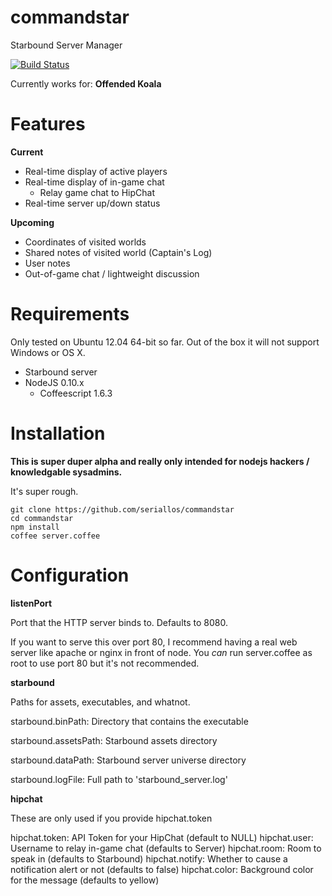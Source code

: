 commandstar
===========

Starbound Server Manager

[![Build Status](https://travis-ci.org/seriallos/commandstar.png)](https://travis-ci.org/seriallos/commandstar)

Currently works for: **Offended Koala**

Features
========

**Current**

* Real-time display of active players
* Real-time display of in-game chat
    * Relay game chat to HipChat
* Real-time server up/down status

**Upcoming**

* Coordinates of visited worlds
* Shared notes of visited world (Captain's Log)
* User notes
* Out-of-game chat / lightweight discussion

Requirements
============

Only tested on Ubuntu 12.04 64-bit so far.  Out of the box it will not support
Windows or OS X.

* Starbound server
* NodeJS 0.10.x
    * Coffeescript 1.6.3

Installation
============

**This is super duper alpha and really only intended for nodejs hackers /
knowledgable sysadmins.**

It's super rough.

    git clone https://github.com/seriallos/commandstar
    cd commandstar
    npm install
    coffee server.coffee

Configuration
=============

**listenPort**

Port that the HTTP server binds to.  Defaults to 8080.

If you want to serve this over port 80, I recommend having a real web server
like apache or nginx in front of node.  You *can* run server.coffee as root to
use port 80 but it's not recommended.

**starbound**

Paths for assets, executables, and whatnot.

starbound.binPath: Directory that contains the executable

starbound.assetsPath: Starbound assets directory

starbound.dataPath: Starbound server universe directory

starbound.logFile: Full path to 'starbound_server.log'

**hipchat**

These are only used if you provide hipchat.token

hipchat.token: API Token for your HipChat (default to NULL)
hipchat.user: Username to relay in-game chat (defaults to Server)
hipchat.room: Room to speak in (defaults to Starbound)
hipchat.notify: Whether to cause a notification alert or not (defaults to false)
hipchat.color: Background color for the message (defaults to yellow)
